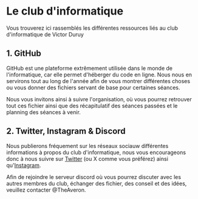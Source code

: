 # Le club d'informatique

Vous trouverez ici rassemblés les différentes ressources liés au club d'informatique de Victor Duruy

## 1. GitHub
GitHub est une plateforme extrêmement utilisée dans le monde de l'informatique, car elle permet d'héberger du code en ligne. Nous nous en servirons tout au long de l'année afin de vous montrer différentes choses ou vous donner des fichiers servant de base pour certaines séances.

Nous vous invitons ainsi à suivre l'organisation, où vous pourrez retrouver tout ces fichier ainsi que des récapitulatif des séances passées et le planning des séances à venir.

## 2. Twitter, Instagram & Discord

Nous publierons fréquement sur les réseaux sociauw différentes informations à propos du club d'informatique, nous vous encourageons donc à nous suivre sur [Twitter](https://twitter.com/InfoVDuruy) (ou X comme vous préférez) ainsi qu'[Instagram](). 

Afin de rejoindre le serveur discord où vous pourrez discuter avec les autres membres du club, échanger des fichier, des conseil et des idées, veuillez contacter @TheAveron.
